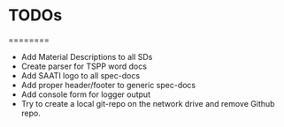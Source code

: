 # TODOs
========
- Add Material Descriptions to all SDs
- Create parser for TSPP word docs
- Add SAATI logo to all spec-docs
- Add proper header/footer to generic spec-docs
- Add console form for logger output
- Try to create a local git-repo on the network drive and remove Github repo.